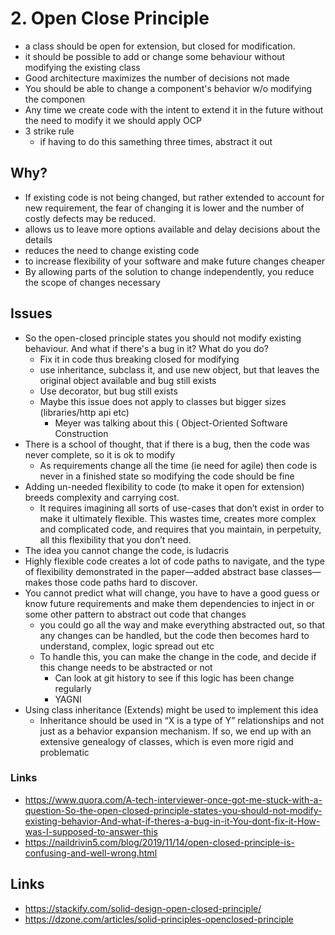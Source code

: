 # 2. Open Close Principle

- a class should be open for extension, but closed for modification.
- it should be possible to add or change some behaviour without modifying the existing class
- Good architecture maximizes the number of decisions not made
- You should be able to change a component's behavior w/o modifying the componen
-  Any time we create code with the intent to extend it in the future without the need to modify it we should apply OCP
- 3 strike rule
  - if having to do this samething three times, abstract it out

## Why?

- If existing code is not being changed, but rather extended to account for new requirement, the fear of changing it is lower and the number of costly defects may be reduced.
- allows us to leave more options available and delay decisions about the details
- reduces the need to change existing code
- to increase flexibility of your software and make future changes cheaper
-  By allowing parts of the solution to change independently, you reduce the scope of changes necessary

## Issues

- So the open-closed principle states you should not modify existing behaviour. And what if there's a bug in it? What do you do?
  - Fix it in code thus breaking closed for modifying
  - use inheritance, subclass it, and use new object, but that leaves the original object available and bug still exists
  - Use decorator, but bug still exists
  - Maybe this issue does not apply to classes but bigger sizes (libraries/http api etc)
    - Meyer was talking about this ( Object-Oriented Software Construction
- There is a school of thought, that if there is a bug, then the code was never complete, so it is ok to modify
  - As requirements change all the time (ie need for agile) then code is never in a finished state so modifying the code should be fine
- Adding un-needed flexibility to code (to make it open for extension) breeds complexity and carrying cost.
  - It requires imagining all sorts of use-cases that don’t exist in order to make it ultimately flexible. This wastes time, creates more complex and complicated code, and requires that you maintain, in perpetuity, all this flexibility that you don’t need.
- The idea you cannot change the code, is ludacris
- Highly flexible code creates a lot of code paths to navigate, and the type of flexibility demonstrated in the paper—added abstract base classes—makes those code paths hard to discover.
- You cannot predict what will change, you have to have a good guess or know future requirements and make them dependencies to inject in or some other pattern to abstract out code that changes
  - you could go all the way and make everything abstracted out, so that any changes can be handled, but the code then becomes hard to understand, complex, logic spread out etc
  - To handle this, you can make the change in the code, and decide if this change needs to be abstracted or not
    - Can look at git history to see if this logic has been change regularly
    - YAGNI
- Using class inheritance (Extends) might be used to implement this idea
  -  Inheritance should be used in “X is a type of Y” relationships and not just as a behavior expansion mechanism. If so, we end up with an extensive genealogy of classes, which is even more rigid and problematic


### Links
- https://www.quora.com/A-tech-interviewer-once-got-me-stuck-with-a-question-So-the-open-closed-principle-states-you-should-not-modify-existing-behavior-And-what-if-theres-a-bug-in-it-You-dont-fix-it-How-was-I-supposed-to-answer-this
- https://naildrivin5.com/blog/2019/11/14/open-closed-principle-is-confusing-and-well-wrong.html

## Links

- https://stackify.com/solid-design-open-closed-principle/
- https://dzone.com/articles/solid-principles-openclosed-principle
